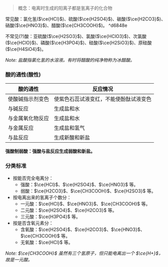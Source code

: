 > 概念：电离时生成的阳离子都是氢离子的化合物

常见酸：氯化氢($\ce{HCl}$)、硫酸($\ce{H2SO4}$)、碳酸($\ce{H2CO3}$)、硝酸($\ce{HNO3}$)、醋酸($\ce{CH3COOH}$)。 ^d6848e

不常见(?)酸：亚硫酸($\ce{H2SO3}$)、氯酸($\ce{HClO3}$)、次氯酸($\ce{HClO}$)、磷酸($\ce{H3PO4}$)、硅酸($\ce{H2SiO3}$)、原硅酸($\ce{H4SiO4}$)。

*Note: 盐酸指氯化氢的水溶液。有时将醋酸的纯净物称为冰醋酸。*

### 酸的通性(酸性)

| 酸的通性         | 反应情况                               |
| ---------------- | -------------------------------------- |
| 使酸碱指示剂变色 | 使紫色石蕊试液变红，不能使酚酞试液变色 |
| 与碱反应         | 生成盐和水                             |
| 与金属氧化物反应 | 生成盐和水                             |
| 与金属反应       | 生成盐和氢气                           |
| 与盐反应         | 生成新酸和新盐                         |

**强酸制弱酸：强酸与盐反应生成弱酸和新盐。**

### 分类标准

- 按能否完全电离分：
  - 强酸：$\ce{HCl}$、$\ce{H2SO4}$、$\ce{HNO3}$ 等。
  - 弱酸：$\ce{H2CO3}$、$\ce{CH3COOH}$、$\ce{H2SO3}$ 等。
- 按电离出来的氢离子个数分：
  - 一元酸：$\ce{HCl}$、$\ce{HNO3}$、$\ce{CH3COOH}$ 等。
  - 二元酸：$\ce{H2SO4}$、$\ce{H2CO3}$ 等。
  - 三元酸：$\ce{H3PO4}$ 等。
- 按是否含氧元素分：
  - 含氧酸：$\ce{H2SO4}$、$\ce{H2CO3}$、$\ce{HNO3}$、$\ce{CH3COOH}$ 等。
  - 无氧酸：$\ce{HCl}$ 等。

*Note: $\ce{CH3COOH}$ 虽然有三个氢原子，但只能电离出一个 $\ce{H+}$，故是一元酸。*